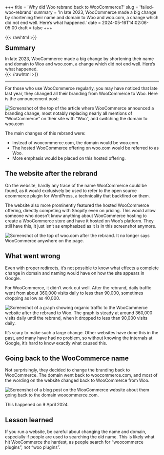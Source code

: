 +++
title = 'Why did Woo rebrand back to WooCommerce?'
slug = 'failed-woo-rebrand'
summary = 'In late 2023, WooCommerce made a big change by shortening their name and domain to Woo and woo.com, a change which did not end well. Here’s what happened.'
date = 2024-05-16T14:02:06-05:00
draft = false
+++

{{< rawhtml >}}
<div class="rounded-lg px-8 py-8 bg-[#9D6095E3] text-gray-50 text-lg">
	<h2 class="text-gray-50" style="margin-top: 0; margin-bottom: 0.6rem;">Summary</h2>
	<p style="margin-bottom: 0;">In late 2023, WooCommerce made a big change by shortening their name and domain to Woo and woo.com, a change which did not end well. Here’s what happened.</p>
</div>
{{< /rawhtml >}}

---

For those who use WooCommerce regularly, you may have noticed that late last year, they changed all their branding from WooCommerce to Woo. Here is the announcement post:

![Screenshot of the top of the article where WooCommerce announced a branding change, most notably replacing nearly all mentions of “WooCommerce” on their site with “Woo”, and switching the domain to woo.com](/blog/failed-woo-rebrand/announcement-post.png)

The main changes of this rebrand were:

- Instead of woocommerce.com, the domain would be woo.com.
- The hosted WooCommerce offering on woo.com would be referred to as Woo.
- More emphasis would be placed on this hosted offering.

## The website after the rebrand

On the website, hardly any trace of the name WooCommerce could be found, as it would exclusively be used to refer to the open source ecommerce plugin for WordPress, a technicality that backfired on them.

The website also more prominently featured the hosted WooCommerce offering, directly competing with Shopify even on pricing. This would allow someone who doesn’t know anything about WooCommerce hosting to create a WooCommerce store and have it hosted on Woo’s platform. They still have this, it just isn’t as emphasized as it is in this screenshot anymore.

![Screenshot of the top of woo.com after the rebrand. It no longer says WooCommerce anywhere on the page.](/blog/failed-woo-rebrand/woo.com.png)

## What went wrong

Even with proper redirects, it’s not possible to know what effects a complete change in domain and naming would have on how the site appears in Google.

For WooCommerce, it didn’t work out well. After the rebrand, daily traffic went from about 360,000 visits daily to less than 90,000, sometimes dropping as low as 40,000.

![Screenshot of a graph showing organic traffic to the WooCommerce website after the rebrand to Woo. The graph is steady at around 360,000 visits daily until the rebrand, when it dropped to less than 90,000 visits daily.](/blog/failed-woo-rebrand/woo-traffic-drop.png)

It’s scary to make such a large change. Other websites have done this in the past, and many have had no problem, so without knowing the internals at Google, it’s hard to know exactly what caused this.

## Going back to the WooCommerce name

Not surprisingly, they decided to change the branding back to WooCommerce. The domain went back to woocommerce.com, and most of the wording on the website changed back to WooCommerce from Woo.

![Screenshot of a blog post on the WooCommerce website about them going back to the domain woocommerce.com.](/blog/failed-woo-rebrand/revert-post.png)

This happened on 9 April 2024.

## Lesson learned

If you run a website, be careful about changing the name and domain, especially if people are used to searching the old name. This is likely what hit WooCommerce the hardest, as people search for “woocommerce plugins”, not “woo plugins”.
